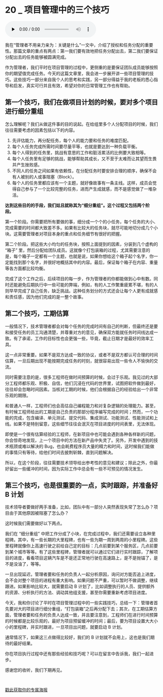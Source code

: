 # 20 _ 项目管理中的三个技巧

<audio id="audio" title="20 | 项目管理中的三个技巧" controls="" preload="none"><source id="mp3" src="https://static001.geekbang.org/resource/audio/6f/be/6fa8e3cae393ce738a93e2f9fa5f64be.mp3"></audio>

我在“管理者不用亲力亲为：关键是什么”一文中，介绍了授权和任务分配的重要性。那篇文章的重点有两点：第一我们要有效地把任务分配出去，第二我们要保证分配出去的任务能够被圆满完成。

作为管理者，我们平时在项目管理的过程中，更侧重的是要保证团队成员能够按照你的期望值完成任务。今天的这篇文章里，我会进一步展开讲一些项目管理的技巧。这些技巧一部分来自我个人的思考和实践，另一部分得益于我的老板的悉心指导和启发，真实可行并且有效，希望对你的日常管理工作也有帮助。

## 第一个技巧，我们在做项目计划的时候，要对多个项目进行细分重组

怎么理解呢？我们从做这件事的目的说起。在给组里多个人分配项目的时候，我们往往需要考虑的因素包括以下的内容。

1. 先评估能力，再分配任务，每个人的能力要和任务的难度匹配。
1. 每个人任务完成所需时间要尽量平等，也就是要达到一种负载平衡。
1. 每个人得到的任务里，挑战有意思的工作和脏活累活的比例要大致相等。
1. 每个人任务里有足够的挑战，能够帮助其成长，又不至于太难而让其望而生畏并产生挫败感。
1. 不同人的任务之间如果有依赖性，在分配任务时要安排合理的顺序，确保不会有人被别的人或事阻塞（Block）。
1. 每个人的任务里都应该有一个主题，就好像故事有一条主线。这样，成员会觉得自己参与了一个比较完整的任务，进而产生成就感，而不是感觉做了一堆杂活。

**达到这些目的的手段，我们姑且就称其为“细分重组”。这个过程又包括两个阶段。**

第一个阶段。你需要把所有要做的事，细分成一个个的小任务，每个任务的大小、完成需要的时间都大致差不多。如果有比较大的任务块，就尽可能地切分成几个小块。这需要管理者对项目本身的重点和任务细节有很好的把握。

第二个阶段。把这些大小均匀的任务块，按照上面提到的因素，分装到几个虚构的 “箱子” 里，然后分配给团队成员。这就像个打包装箱的过程，尤其需要注意的是，每个箱子一定都有一个主题，也就是说，如果你想给这个箱子起个名字，你一定能找到那个名字，并很好地概括其中的内容。最后，保证每个箱子在内容、重量等各方面都比较均衡。

完成了这个工作之后，后续项目的每一步，作为管理者的你都能做到心中有数。同时还能避免后期执行中一些可能的弊端，例如，有的人工作繁重疲累不堪，有的人则早早完成了自己任务，缺乏挑战。这种任务划分的方式还会让每个人更有成就感和责任感，因为他们完成的是一整个故事。

## 第二个技巧，工期估算

一般情况下，技术管理者都会对每个任务的完成时间有自己的判断，但最终还是要和接受任务的员工沟通清楚，并尊重对方的意见，确保双方能就任务时间线达成一致。有了承诺，工作的目标性也会更强一些，毕竟，截止日期才是最好的效率工具。

这一点非常重要。如果不是双方达成一致的协议，或者不是双方都认可合理的时间估算，一旦后期出现不能按期完成任务的时刻，就很容易出现一些令人不愉快的交流。

同时需要注意的是，很多工程师在做时间预算的时候，会过于乐观。我见过的大部分工程师都乐观、积极、自信，他们沉浸在代码的世界里，试图把软件做到最好，往往却会忽略时间因素。当核对工期的时候，他们会根据自己的经验给出一个非常乐观的期限。

和普通人一样，工程师们也会高估自己编程能力和对复杂逻辑的处理能力。甚至，有时候工程师给出的工期是自己负责的那部分程序编写完成的时间；然而，一个功能的完成，包含编译、单元测试、提交代码、集成测试、功能测试、性能测试和上线。如果不是特别留意，这些细节往往会泯灭在项目进度的时间表里，无法体现。

即使是一个很有估算经验的工程师，在新项目中也可能会遇到各种各样新的问题，你会惊奇地发现，上一个项目中的方法在新产品中失灵了。另外，开发中遇到的技术瓶颈或难以解决的 Bug，也会耗费程序员大量的精力和时间，这时候我们能做的事情只有等待，给他们时间去披荆斩棘，直到问题解决。

所以，在这个阶段，往往需要技术领导给出参考性的意见和建议；除此之外，你最好留出一些缓冲的时间，因为实际工作中总会有一些不可预见的情况发生。

## 第三个技巧，也是很重要的一点，实时跟踪，并准备好 B 计划

技术领导者要做好两手准备，比如，团队中有一部分人突然表现失常了怎么办？项目由于其他原因被阻塞了怎么办？

这时候我们需要做好以下两点。


我们在 “细分重组” 中把工作分成了小块，在完成过程中，我们还需要设立各种里程碑。其中，有一些长期的大里程碑，也有一些为期一周到两周的小里程碑。这些里程碑就像你上高速行驶之前给自己定的目标：几点前要到某个服务区，几点前要到某个城市等等。有了这些里程碑，管理者就可以通过它们进行实时跟踪，了解项目的进度，看看项目这辆汽车是不是还正常地行驶在高速路上，是不是抛锚了，是不是没油了，等等。


一旦出现延迟，管理者要和任务的负责人一起分析原因，询问对方能否追上进度，会不会对整个项目的进程有重大影响。如果问题不严重，可以暂时不做调整，继续跟进。如果影响比较大，就需要启动 B 计划了，比如调整执行的人员、提供额外的资源、分析执行的方法、调动其他组支援，甚至你需要重新考虑项目进度。


今天，我和你讨论了平时在项目管理过程中的一些实践技巧，总结一下：管理者首先要对大的项目进行细分重组，“打包装箱”之后再分配下去；其次，在工期估算方面，管理者要和任务的负责人达成一致，并且要注意到，工程师们在进行时间预算的时候都是比较乐观的，最好为项目预留缓冲的时间；最后，要为项目设置大大小小的里程碑，并实时跟进，一旦项目出问题，就要启动 B 计划。

通常情况下，如果这三点做得比较好，我们的 B 计划就不会用上，这也是我们期待的最好结果。

你在项目执行过程中还有那些经验和技巧呢？可以在留言中告诉我，我们一起进步。

感谢您的收听，我们下期再见。

<br> 

[戳此获取你的专属海报](https://time.geekbang.org/activity/sale-poster?utm_source=app&amp;utm_medium=zhuyun-article&amp;utm_campaign=zhuyun-saleposter&amp;utm_content=zhuyun0416)
